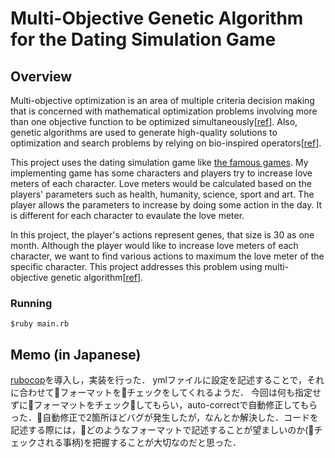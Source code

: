 # Multi-Objective Genetic Algorithm for the Dating Simulation Game
## Overview 
Multi-objective optimization is an area of multiple criteria decision making that is concerned with mathematical optimization problems involving more than one objective function to be optimized simultaneously[[ref](https://en.wikipedia.org/wiki/Multi-objective_optimization)]. Also, genetic algorithms are used to generate high-quality solutions to optimization and search problems by relying on bio-inspired operators[[ref](https://en.wikipedia.org/wiki/Genetic_algorithm)].

This project uses the dating simulation game like [the famous games](https://www.konami.com/games/tokimeki/4/). My implementing game has some characters and players try to increase love meters of each character. Love meters would be calculated based on the players' parameters such as health, humanity, science, sport and art. The player allows the parameters to increase by doing some action in the day. It is different for each character to evaulate the love meter.

In this project, the player's actions represent genes, that size is 30 as one month. Although the player would like to increase love meters of each character, we want to find various actions to maximum the love meter of the specific character. This project addresses this problem using multi-objective genetic algorithm[[ref](https://ieeexplore.ieee.org/document/996017)].

### Running
` $ruby main.rb `

## Memo (in Japanese)
[rubocop](https://docs.rubocop.org/en/latest/)を導入し，実装を行った．
ymlファイルに設定を記述することで，それに合わせてフォーマットをチェックをしてくれるようだ．
今回は何も指定せずにフォーマットをチェックしてもらい，auto-correctで自動修正してもらった．自動修正で2箇所ほどバグが発生したが，なんとか解決した．コードを記述する際には，どのようなフォーマットで記述することが望ましいのか(チェックされる事柄)を把握することが大切なのだと思った．
